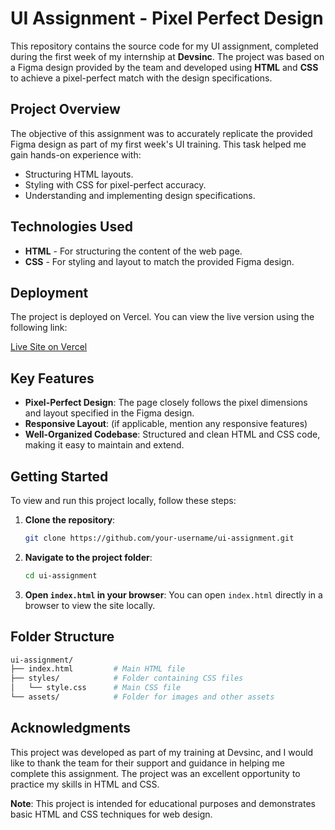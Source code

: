 # UI Assignment - Pixel Perfect Design

This repository contains the source code for my UI assignment, completed during the first week of my internship at **Devsinc**. The project was based on a Figma design provided by the team and developed using **HTML** and **CSS** to achieve a pixel-perfect match with the design specifications.

## Project Overview

The objective of this assignment was to accurately replicate the provided Figma design as part of my first week's UI training. This task helped me gain hands-on experience with:

- Structuring HTML layouts.
- Styling with CSS for pixel-perfect accuracy.
- Understanding and implementing design specifications.

## Technologies Used

- **HTML** - For structuring the content of the web page.
- **CSS** - For styling and layout to match the provided Figma design.

## Deployment

The project is deployed on Vercel. You can view the live version using the following link:

[Live Site on Vercel](https://ui-assignment-mauve.vercel.app/)

## Key Features

- **Pixel-Perfect Design**: The page closely follows the pixel dimensions and layout specified in the Figma design.
- **Responsive Layout**: (if applicable, mention any responsive features)
- **Well-Organized Codebase**: Structured and clean HTML and CSS code, making it easy to maintain and extend.

## Getting Started

To view and run this project locally, follow these steps:

1. **Clone the repository**:
   ```bash
   git clone https://github.com/your-username/ui-assignment.git
   ```

2. **Navigate to the project folder**:
   ```bash
   cd ui-assignment
   ```

3. **Open `index.html` in your browser**: You can open `index.html` directly in a browser to view the site locally.

## Folder Structure

```graphql
ui-assignment/
├── index.html         # Main HTML file
├── styles/            # Folder containing CSS files
│   └── style.css      # Main CSS file
└── assets/            # Folder for images and other assets
```

## Acknowledgments

This project was developed as part of my training at Devsinc, and I would like to thank the team for their support and guidance in helping me complete this assignment. The project was an excellent opportunity to practice my skills in HTML and CSS.

**Note**: This project is intended for educational purposes and demonstrates basic HTML and CSS techniques for web design.
